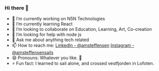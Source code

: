 ### Hi there 👋

- 🔭 I’m currently working on N5N Technologies
- 🌱 I’m currently learning React
- 👯 I’m looking to collaborate on Education, Learning, Art, Co-creation
- 🤔 I’m looking for help with node js
- 💬 Ask me about anything tech related
- 📫 How to reach me: [LinkedIn - @amsteffensen](https://www.linkedin.com/in/amsteffensen/) [Instagram - @amsteffensensails](https://www.instagram.com/amsteffensensails/)
- 😄 Pronouns: Whatever you like. 🦄 
- ⚡ Fun fact: I learned to sail alone, and crossed vestfjorden in Lofoten. 
